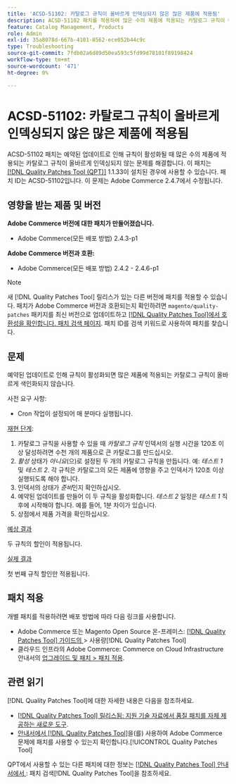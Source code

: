 ```yaml
---
title: 'ACSD-51102: 카탈로그 규칙이 올바르게 인덱싱되지 않은 많은 제품에 적용됨'
description: ACSD-51102 패치를 적용하여 많은 수의 제품에 적용되는 카탈로그 규칙이 예약된 업데이트에 의해 활성화될 때 올바르게 인덱싱되지 않는 Adobe Commerce 문제를 해결합니다.
feature: Catalog Management, Products
role: Admin
exl-id: 35a8078d-667b-4101-8562-ece052b44c9c
type: Troubleshooting
source-git-commit: 7fdb02a6d89d50ea593c5fd99d78101f89198424
workflow-type: tm+mt
source-wordcount: '471'
ht-degree: 0%

---
```


# ACSD-51102: 카탈로그 규칙이 올바르게 인덱싱되지 않은 많은 제품에 적용됨

ACSD-51102 패치는 예약된 업데이트로 인해 규칙이 활성화될 때 많은 수의 제품에 적용되는 카탈로그 규칙이 올바르게 인덱싱되지 않는 문제를 해결합니다. 이 패치는 [[!DNL Quality Patches Tool (QPT)]](https://experienceleague.adobe.com/en/docs/commerce-operations/tools/quality-patches-tool/quality-patches-tool-to-self-serve-quality-patches) 1.1.33이 설치된 경우에 사용할 수 있습니다. 패치 ID는 ACSD-51102입니다. 이 문제는 Adobe Commerce 2.4.7에서 수정됩니다.

## 영향을 받는 제품 및 버전

**Adobe Commerce 버전에 대한 패치가 만들어졌습니다.**

* Adobe Commerce(모든 배포 방법) 2.4.3-p1

**Adobe Commerce 버전과 호환:**

* Adobe Commerce(모든 배포 방법) 2.4.2 - 2.4.6-p1

>[!NOTE]
>
>새 [!DNL Quality Patches Tool] 릴리스가 있는 다른 버전에 패치를 적용할 수 있습니다. 패치가 Adobe Commerce 버전과 호환되는지 확인하려면 `magento/quality-patches` 패키지를 최신 버전으로 업데이트하고 [[!DNL Quality Patches Tool]에서 호환성을 확인합니다. 패치 검색 페이지](https://experienceleague.adobe.com/tools/commerce-quality-patches/index.html). 패치 ID를 검색 키워드로 사용하여 패치를 찾습니다.

## 문제

예약된 업데이트로 인해 규칙이 활성화되면 많은 제품에 적용되는 카탈로그 규칙이 올바르게 색인화되지 않습니다.

사전 요구 사항:

* Cron 작업이 설정되어 매 분마다 실행됩니다.

<u>재현 단계</u>:

1. 카탈로그 규칙을 사용할 수 있을 때 *카탈로그 규칙* 인덱서의 실행 시간을 120초 이상 달성하려면 수천 개의 제품으로 큰 카탈로그를 만드십시오.
2. *활성* 상태가 *아니요*(으)로 설정된 두 개의 카탈로그 규칙을 만듭니다.  예: *테스트 1* 및 *테스트 2*. 각 규칙은 카탈로그의 모든 제품에 영향을 주고 인덱서가 120초 이상 실행되도록 해야 합니다.
3. 인덱서의 상태가 *준비*&#x200B;인지 확인하십시오.
4. 예약된 업데이트를 만들어 이 두 규칙을 활성화합니다. *테스트 2* 일정은 *테스트 1* 직후에 시작해야 합니다. 예를 들어, 1분 차이가 있습니다.
5. 상점에서 제품 가격을 확인하십시오.

<u>예상 결과</u>

두 규칙의 할인이 적용됩니다.

<u>실제 결과</u>

첫 번째 규칙 할인만 적용됩니다.

## 패치 적용

개별 패치를 적용하려면 배포 방법에 따라 다음 링크를 사용합니다.

* Adobe Commerce 또는 Magento Open Source 온-프레미스: [[!DNL Quality Patches Tool]  가이드의 ](/help/tools/quality-patches-tool/usage.md)> 사용량[!DNL Quality Patches Tool]
* 클라우드 인프라의 Adobe Commerce: Commerce on Cloud Infrastructure 안내서의 [업그레이드 및 패치 > 패치 적용](https://experienceleague.adobe.com/docs/commerce-cloud-service/user-guide/develop/upgrade/apply-patches.html).

## 관련 읽기

[!DNL Quality Patches Tool]에 대한 자세한 내용은 다음을 참조하세요.

* [[!DNL Quality Patches Tool] 릴리스됨: 지원 기술 자료에서 품질 패치를 자체 제공하는 새로운 도구](https://experienceleague.adobe.com/en/docs/commerce-operations/tools/quality-patches-tool/quality-patches-tool-to-self-serve-quality-patches).
* [ 안내서에서  [!DNL Quality Patches Tool]](/help/tools/quality-patches-tool/patches-available-in-qpt/check-patch-for-magento-issue-with-magento-quality-patches.md)을(를) 사용하여 Adobe Commerce 문제에 패치를 사용할 수 있는지 확인합니다.[!UICONTROL Quality Patches Tool]


QPT에서 사용할 수 있는 다른 패치에 대한 정보는 [[!DNL Quality Patches Tool] 안내서에서 ](<https://experienceleague.adobe.com/tools/commerce-quality-patches/index.html>): 패치 검색[!DNL Quality Patches Tool]을 참조하세요.
